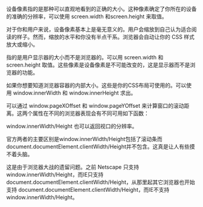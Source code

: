 设备像素指的是那种可以直观地看到的正确的大小。这种像素确定了你所在的设备的准确的分辨率，可以使用 screen.width 和screen.height 来取值。

对于你和用户来说，设备像素基本上是毫无意义的。用户会缩放到自己认为适合阅读的样子。然而，缩放的水平和你没有半点干系。浏览器会自动让你的 CSS 样式放大或缩小。

指的是用户显示器的大小而不是浏览器的。可以用 screen.width 和 screen.height 取值。这些像素是设备像素是不可能改变的，这是显示器而不是浏览器的功能。

如果你想要知道浏览器容器的内部大小。这些是你的CSS布局可使用的。可以使用 window.innerWidth 和 window.innerHeight 求出。

可以通过 window.pageXOffset 和 window.pageYOffset 来计算窗口的滚动距离。这两个属性在不同的浏览器表现会有不同可用如下函数：


window.innerWidth/Height 也可以返回视口的分辨率。

官方两者的主要区别是window.innerWidth/Height包括了滚动条而 document.documentElement.clientWidth/Height并不包含。这真是让人有些摸不着头脑。

这是由于浏览器大战的遗留问题。之前 Netscape 只支持 window.innerWidth/Height，而IE只支持document.documentElement.clientWidth/Height，从那里起其它浏览器也开始支持 document.documentElement.clientWidth/Height，而IE不支持window.innerWidth/Height。
